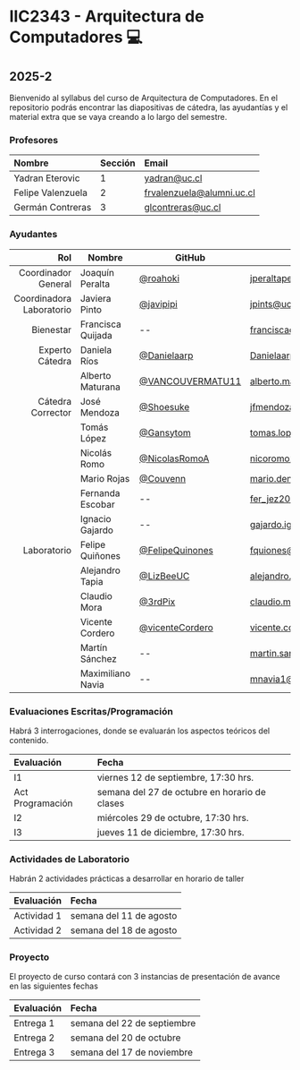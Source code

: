 # IIC2343 - Arquitectura de Computadores 💻

## 2025-2

Bienvenido al syllabus del curso de Arquitectura de Computadores. En el repositorio podrás encontrar las diapositivas de cátedra, las ayudantías y el material extra que se vaya creando a lo largo del semestre.


### Profesores

| Nombre           | Sección | Email                 |
| :--------------- | :------ | :-------------------- |
| Yadran Eterovic   | 1     | yadran@uc.cl          |
| Felipe Valenzuela  | 2       | frvalenzuela@alumni.uc.cl |
| Germán Contreras  | 3      | glcontreras@uc.cl          |

### Ayudantes
|                  Rol | Nombre                       | GitHub                                                     | Correo                   |
| -------------------: | ---------------------------- | ---------------------------------------------------------- | ------------------------ |
| Coordinador General         | Joaquín Peralta           | [@roahoki](https://github.com/roahoki) | jperaltaperez@uc.cl | 
| Coordinadora Laboratorio         | Javiera Pinto           | [@javipipi](https://github.com/javipipi) | jpints@uc.cl |
| Bienestar         | Francisca Quijada           | -- |  franciscaquijada@uc.cl |
| Experto Cátedra         | Daniela Ríos           | [@Danielaarp](https://github.com/Danielaarp) | Danielaarp@uc.cl |
|          | Alberto Maturana           | [@VANCOUVERMATU11](https://github.com/VANCOUVERMATU11) | alberto.maturana@uc.cl |
| Cátedra Corrector          | José Mendoza           | [@Shoesuke](https://github.com/Shoesuke) | jfmendoza@uc.cl |
|          | Tomás López           | [@Gansytom](https://github.com/Gansytom) | tomas.lopezm20@uc.cl |
|          | Nicolás Romo           | [@NicolasRomoA](https://github.com/NicolasRomoA) | nicoromo2001@gmail.com |
|          | Mario Rojas           | [@Couvenn](https://github.com/Couvenn) | mario.denzel@estudiante.uc.cl|
|          | Fernanda Escobar           | -- | fer_jez2002@uc.cl|
|          | Ignacio Gajardo           | -- |  gajardo.ignacio@uc.cl|
| Laboratorio         | Felipe Quiñones           | [@FelipeQuinones](https://github.com/FelipeQuinones) | fquiones@uc.cl |
|          | Alejandro Tapia           | [@LizBeeUC](https://github.com/LizBeeUC) | alejandro.tapia@uc.cl |
|          | Claudio Mora           | [@3rdPix](https://github.com/3rdPix) | claudio.mora@uc.cl |
|          | Vicente Cordero           | [@vicenteCordero](https://github.com/vicenteCordero) | vicente.cordero@uc.cl |
|          | Martín Sánchez           | -- | martin.sanchez@uc.cl |
|          | Maximiliano Navia           | -- |  mnavia1@uc.cl |


### Evaluaciones Escritas/Programación 

Habrá 3 interrogaciones, donde se evaluarán los aspectos teóricos del contenido.

| Evaluación | Fecha                     |
| :--------- | :------------------------ |
| I1         | viernes 12 de septiembre, 17:30 hrs.|
| Act Programación         | semana del 27 de octubre en horario de clases |
| I2         | miércoles 29 de octubre, 17:30 hrs. |
| I3     | jueves 11 de diciembre, 17:30 hrs.  |


### Actividades de Laboratorio 

Habrán 2 actividades prácticas a desarrollar en horario de taller 

| Evaluación | Fecha                     |
| :--------- | :------------------------ |
| Actividad 1         | semana del 11 de agosto|
| Actividad 2         | semana del 18 de agosto |


### Proyecto 

El proyecto de curso contará con 3 instancias de presentación de avance en las siguientes fechas

| Evaluación | Fecha                     |
| :--------- | :------------------------ |
| Entrega 1 | semana del 22 de septiembre|
| Entrega 2 | semana del 20 de octubre |
| Entrega 3 | semana del 17 de noviembre |


